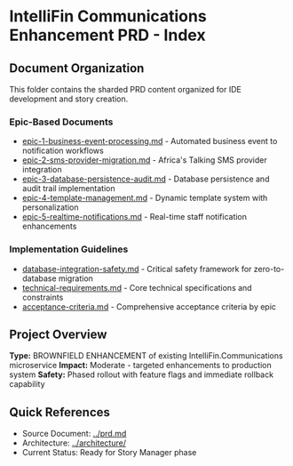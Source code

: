 # IntelliFin Communications Enhancement PRD - Index

## Document Organization

This folder contains the sharded PRD content organized for IDE development and story creation.

### Epic-Based Documents
- [epic-1-business-event-processing.md](./epic-1-business-event-processing.md) - Automated business event to notification workflows
- [epic-2-sms-provider-migration.md](./epic-2-sms-provider-migration.md) - Africa's Talking SMS provider integration
- [epic-3-database-persistence-audit.md](./epic-3-database-persistence-audit.md) - Database persistence and audit trail implementation
- [epic-4-template-management.md](./epic-4-template-management.md) - Dynamic template system with personalization
- [epic-5-realtime-notifications.md](./epic-5-realtime-notifications.md) - Real-time staff notification enhancements

### Implementation Guidelines
- [database-integration-safety.md](./database-integration-safety.md) - Critical safety framework for zero-to-database migration
- [technical-requirements.md](./technical-requirements.md) - Core technical specifications and constraints
- [acceptance-criteria.md](./acceptance-criteria.md) - Comprehensive acceptance criteria by epic

## Project Overview
**Type:** BROWNFIELD ENHANCEMENT of existing IntelliFin.Communications microservice
**Impact:** Moderate - targeted enhancements to production system
**Safety:** Phased rollout with feature flags and immediate rollback capability

## Quick References
- Source Document: [../prd.md](../prd.md)
- Architecture: [../architecture/](../architecture/)
- Current Status: Ready for Story Manager phase